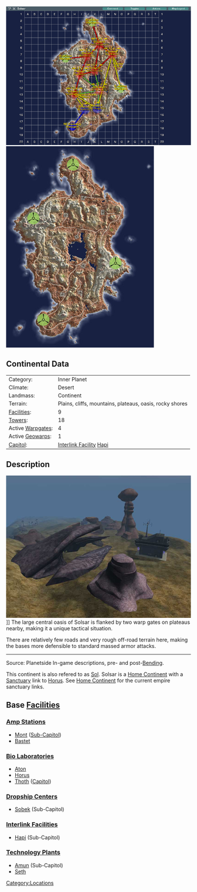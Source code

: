 ![](/images/SolsarMap.jpg "fig:SolsarMap.jpg")
![](/images/Solsar_Terrain.jpg "fig:Solsar_Terrain.jpg")

## Continental Data

|                                           |                                                                               |
| ----------------------------------------- | ----------------------------------------------------------------------------- |
| Category:                                 | Inner Planet                                                                  |
| Climate:                                  | Desert                                                                        |
| Landmass:                                 | Continent                                                                     |
| Terrain:                                  | Plains, cliffs, mountains, plateaus, oasis, rocky shores                      |
| [Facilities](/Facilities "wikilink"):     | 9                                                                             |
| [Towers](/Tower "wikilink"):              | 18                                                                            |
| Active [Warpgates](/Warpgate "wikilink"): | 4                                                                             |
| Active [Geowarps](/Geowarp "wikilink"):   | 1                                                                             |
| [Capitol](/Capitol "wikilink"):           | [Interlink Facility](/Interlink_Facility "wikilink") [Hapi](/Hapi "wikilink") |

## Description

![](/images/Rockswarpgate.jpg "fig:Rockswarpgate.jpg")\]\] The large central
oasis of Solsar is flanked by two warp gates on plateaus nearby, making
it a unique tactical situation.

There are relatively few roads and very rough off-road terrain here,
making the bases more defensible to standard massed armor attacks.

---

Source: Planetside In-game descriptions, pre- and
post-[Bending](/Bending "wikilink").

This continent is also refered to as
[Sol](/Acronyms_and_Slang "wikilink"). Solsar is a [Home
Continent](/Home_Continent "wikilink") with a
[Sanctuary](/Sanctuary "wikilink") link to [Horus](/Horus "wikilink"). See
[Home Continent](/Home_Continent "wikilink") for the current empire
sanctuary links.

## Base [Facilities](/Facilities "wikilink")

### [Amp Stations](/Amp_Station "wikilink")

- [Mont](/Mont "wikilink") ([Sub-Capitol](/Sub-Capitol "wikilink"))
- [Bastet](/Bastet "wikilink")

### [Bio Laboratories](/Bio_Laboratories "wikilink")

- [Aton](/Aton "wikilink")
- [Horus](/Horus "wikilink")
- [Thoth](/Thoth "wikilink") ([Capitol](/Capitol "wikilink"))

### [Dropship Centers](/Dropship_Center "wikilink")

- [Sobek](/Sobek "wikilink") (Sub-Capitol)

### [Interlink Facilities](/Interlink_Facilities "wikilink")

- [Hapi](/Hapi "wikilink") (Sub-Capitol)

### [Technology Plants](/Technology_Plant "wikilink")

- [Amun](/Amun "wikilink") (Sub-Capitol)
- [Seth](/Seth "wikilink")

[Category:Locations](/Category:Locations "wikilink")
